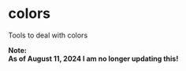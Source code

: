 # colors
Tools to deal with colors

**Note:**<br>
**As of August 11, 2024 I am no longer updating this!**

